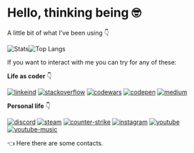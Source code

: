 # Hello, thinking being :nerd_face:

A little bit of what I've been using :point_down:

![Stats](https://github-readme-stats.vercel.app/api?username=codermarcos&theme=dark&count_private=true&show_icons=true&title_color=6e40c9&icon_color=6e40c9&line_height=20)![Top Langs](https://github-readme-stats.vercel.app/api/top-langs/?username=codermarcos&theme=dark&exclude_repo=encryptor,dev-dark-theme&layout=compact&show_icons=true&title_color=6e40c9&icon_color=6e40c9)

If you want to interact with me you can try for any of these: 

**Life as coder** :point_down:  

[![linkeind][linkedin_badge]](https://www.linkedin.com/in/codermarcos/)
[![stackoverflow][stackoverflow_badge]](https://pt.stackoverflow.com/users/53433/codermarcos)
[![codewars][code_wars_badge]](https://www.codewars.com/users/codermarcos)
[![codepen][codepen_badge]](https://codepen.io/codermarcos)
[![medium][medium_badge]](https://medium.com/@codermarcos)

**Personal life** :point_down:  

[![discord][discord_badge]](https://discord.com/users/369646295482368001)
[![steam][steam_badge]](https://steamcommunity.com/id/codermarcos)
[![counter-strike][counter-strike_badge]](https://steamcommunity.com/id/codermarcos/stats/CSGO)
[![instagram][instagram_badge]](https://www.instagram.com/codermarcos/)
[![youtube][youtube_badge]](https://www.youtube.com/channel/UCToEsCI-W5Frqk1E_eq5LBg/)
[![youtube-music][youtube-music_badge]](https://music.youtube.com/browse/UCToEsCI-W5Frqk1E_eq5LBg)

:point_left: Here there are some contacts.

[linkedin_badge]: https://img.shields.io/static/v1?style=flat&logo=linkedin&label=linkedin&color=0077B5&message=codermarcos
[stackoverflow_badge]: https://img.shields.io/static/v1?style=flat&logo=stackoverflow&label=stackoverflow&color=FE7A16&message=codermarcos
[codepen_badge]: https://img.shields.io/static/v1?style=flat&logo=codepen&label=codepen&color=000000&message=codermarcos
[medium_badge]: https://img.shields.io/static/v1?style=flat&logo=medium&label=Medium&color=12100E&message=codermarcos
[code_wars_badge]: https://img.shields.io/static/v1?style=flat&logo=Codewars&label=Codewars&color=12100E&message=codermarcos

[discord_badge]: https://img.shields.io/static/v1?style=flat&logo=discord&label=discord&color=000000&message=codermarcos%236619
[steam_badge]: https://img.shields.io/static/v1?style=flat&logo=steam&label=steam&color=000000&message=codermarcos
[counter-strike_badge]: https://img.shields.io/static/v1?style=flat&logo=counter-strike&label=CS&color=000000&message=codermarcos
[youtube_badge]: https://img.shields.io/static/v1?style=flat&logo=youtube&label=Channel&color=FF0000&message=My%20Jumps%20
[youtube-music_badge]: https://img.shields.io/static/v1?style=flat&logo=youtube-music&label=YT%20Music&color=FF0000&message=My%20Playlists%20
[instagram_badge]: https://img.shields.io/static/v1?style=flat&logo=instagram&label=instagram&color=E4405F&message=codermarcos
